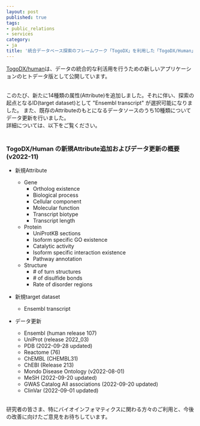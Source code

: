 ```yaml
---
layout: post
published: true
tags:
- public_relations
- services
category:
- ja
title: '統合データベース探索のフレームワーク「TogoDX」を利用した「TogoDX/Human」の新規Attribute追加およびデータ更新をしました'
---
```

[TogoDX/human](https://togodx.dbcls.jp/human/)は、データの統合的な利活用を行うための新しいアプリケーションのヒトデータ版として公開しています。
 
 <br/>
このたび、新たに14種類の属性(Attribute)を追加しました。それに伴い、探索の起点となるID(target dataset)として "Ensembl transcript" が選択可能になりました。
また、既存のAttributeのもとになるデータソースのうち10種類についてデータ更新を行いました。
 <br/>
詳細については、以下をご覧ください。
 <br/>
 <br/>

### TogoDX/Human の新規Attribute追加およびデータ更新の概要 (v2022-11)
- 新規Attribute
    - Gene
        - Ortholog existence
        - Biological process
        - Cellular component
        - Molecular function
        - Transcript biotype
        - Transcript length
    - Protein
        - UniProtKB sections
        - Isoform specific GO existence
        - Catalytic activity
        - Isoform specific interaction existence
        - Pathway annotation
    - Structure
        - \# of turn structures
        - \# of disulfide bonds
        - Rate of disorder regions

- 新規target dataset
    - Ensembl transcript

- データ更新
    - Ensembl (human release 107)
    - UniProt (release 2022_03)
    - PDB (2022-09-28 updated) 
    - Reactome (76)
    - ChEMBL (CHEMBL31)
    - ChEBI (Release 213)
    - Mondo Disease Ontology (v2022-08-01)
    - MeSH (2022-09-20 updated)
    - GWAS Catalog All associations (2022-09-20 updated)
    - ClinVar (2022-09-01 updated)

 <br/>
研究者の皆さま、特にバイオインフォマティクスに関わる方々のご利用と、今後の改善に向けたご意見をお待ちしています。

